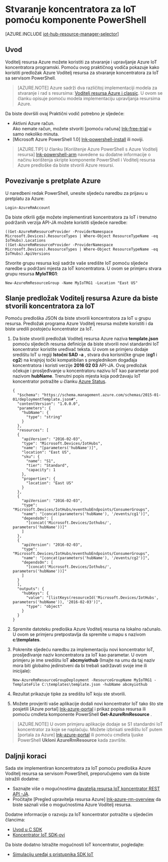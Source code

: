 <properties
    pageTitle="Stvorite pomoću predloška Azure Voditelj resursa i PowerShell koncentratora za IoT | Microsoft Azure"
    description="Slijedite ovaj Praktični vodič za početak rada s predlošcima Voditelj resursa Azure da biste stvorili koncentratora za IoT sa servisom PowerShell."
    services="iot-hub"
    documentationCenter=".net"
    authors="dominicbetts"
    manager="timlt"
    editor=""/>

<tags
     ms.service="iot-hub"
     ms.devlang="multiple"
     ms.topic="article"
     ms.tgt_pltfrm="na"
     ms.workload="na"
     ms.date="09/07/2016"
     ms.author="dobett"/>

# <a name="create-an-iot-hub-using-powershell"></a>Stvaranje koncentratora za IoT pomoću komponente PowerShell

[AZURE.INCLUDE [iot-hub-resource-manager-selector](../../includes/iot-hub-resource-manager-selector.md)]

## <a name="introduction"></a>Uvod

Voditelj resursa Azure možete koristiti za stvaranje i upravljanje Azure IoT koncentratora programski. Pomoću ovog praktičnog vodiča pokazuje kako koristiti predložak Azure Voditelj resursa za stvaranje koncentratora za IoT sa servisom PowerShell.

> [AZURE.NOTE] Azure sadrži dva različitoj implementaciji modela za stvaranje i rad s resursima: [Voditelj resursa Azure i classic](../resource-manager-deployment-model.md).  U ovom se članku opisuje pomoću modela implementaciju upravljanja resursima Azure.

Da biste dovršili ovaj Praktični vodič potrebno je sljedeće:

- Aktivni Azure račun. <br/>Ako nemate račun, možete stvoriti [pomoću računa] [ lnk-free-trial] u samo nekoliko minuta.
- [Microsoft Azure PowerShell 1.0] [ lnk-powershell-install] ili noviji.

> [AZURE.TIP] U članku [Korištenje Azure PowerShell s Azure Voditelj resursa] [ lnk-powershell-arm] navedene su dodatne informacije o načinu korištenja skripte komponente PowerShell i Voditelj resursa Azure predloške da biste stvorili Azure resursi. 

## <a name="connect-to-your-azure-subscription"></a>Povezivanje s pretplate Azure

U naredbeni redak PowerShell, unesite sljedeću naredbu za prijavu u pretplatu za Azure:

```
Login-AzureRmAccount
```

Da biste otkrili gdje možete implementirati koncentratora za IoT i trenutno podržanih verzija API-JA možete koristiti sljedeće naredbe:

```
((Get-AzureRmResourceProvider -ProviderNamespace Microsoft.Devices).ResourceTypes | Where-Object ResourceTypeName -eq IoTHubs).Locations
((Get-AzureRmResourceProvider -ProviderNamespace Microsoft.Devices).ResourceTypes | Where-Object ResourceTypeName -eq IoTHubs).ApiVersions
```

Stvorite grupu resursa koji sadrže vaše središte IoT pomoću sljedeće naredbe u podržani mjesta za IoT koncentratora. U ovom se primjeru stvara grupu resursa **MyIoTRG1**:

```
New-AzureRmResourceGroup -Name MyIoTRG1 -Location "East US"
```

## <a name="submit-an-azure-resource-manager-template-to-create-an-iot-hub"></a>Slanje predložak Voditelj resursa Azure da biste stvorili koncentratora za IoT

Pomoću predloška JSON da biste stvorili koncentratora za IoT u grupu resursa. Predložak programa Azure Voditelj resursa možete koristiti i da biste uredili postojeću koncentrator za IoT.

1. Da biste stvorili predložak Voditelj resursa Azure naziva **template.json** pomoću sljedećih resursa definicije da biste stvorili novi standardni IoT koncentrator koristite uređivač teksta. U ovom se primjeru dodaje središtu IoT u regiji **Istočni SAD -a** , stvara dva korisničke grupe (**cg1** i **cg2**) na krajnjoj točki kompatibilan s preglednikom događaja koncentratora i koristi verzije **2016 02 03** API-JA. Ovaj predložak očekuje i prosljeđivanje u koncentratoru nazivu IoT kao parametar pod nazivom **hubName**. Trenutni popis mjesta koja podržavaju IoT koncentrator potražite u članku [Azure Status][lnk-status].

    ```
    {
      "$schema": "https://schema.management.azure.com/schemas/2015-01-01/deploymentTemplate.json#",
      "contentVersion": "1.0.0.0",
      "parameters": {
        "hubName": {
          "type": "string"
        }
      },
      "resources": [
      {
        "apiVersion": "2016-02-03",
        "type": "Microsoft.Devices/IotHubs",
        "name": "[parameters('hubName')]",
        "location": "East US",
        "sku": {
          "name": "S1",
          "tier": "Standard",
          "capacity": 1
        },
        "properties": {
          "location": "East US"
        }
      },
      {
        "apiVersion": "2016-02-03",
        "type": "Microsoft.Devices/IotHubs/eventhubEndpoints/ConsumerGroups",
        "name": "[concat(parameters('hubName'), '/events/cg1')]",
        "dependsOn": [
          "[concat('Microsoft.Devices/Iothubs/', parameters('hubName'))]"
        ]
      },
      {
        "apiVersion": "2016-02-03",
        "type": "Microsoft.Devices/IotHubs/eventhubEndpoints/ConsumerGroups",
        "name": "[concat(parameters('hubName'), '/events/cg2')]",
        "dependsOn": [
          "[concat('Microsoft.Devices/Iothubs/', parameters('hubName'))]"
        ]
      }
      ],
      "outputs": {
        "hubKeys": {
          "value": "[listKeys(resourceId('Microsoft.Devices/IotHubs', parameters('hubName')), '2016-02-03')]",
          "type": "object"
        }
      }
    }
    ```

2. Spremite datoteku predloška Azure Voditelj resursa na lokalno računalo. U ovom se primjeru pretpostavlja da spremite u mapu s nazivom **c:\templates**.

3. Pokrenite sljedeću naredbu za implementaciju novi koncentrator IoT, prosljeđivanje naziv koncentratora za IoT kao parametar. U ovom primjeru je ime središtu IoT **abcmyiothub** (Imajte na umu da taj naziv mora biti globalno jedinstveni da bi trebali sadržavati svoje ime ili inicijale):

    ```
    New-AzureRmResourceGroupDeployment -ResourceGroupName MyIoTRG1 -TemplateFile C:\templates\template.json -hubName abcmyiothub
    ```

4. Rezultat prikazuje tipke za središtu IoT koju ste stvorili.

5. Možete provjeriti vaše aplikacije dodali novi koncentrator IoT tako što ste posjetili [Azure portal] [ lnk-azure-portal] i prikaz popisa resursa ili pomoću cmdleta komponente PowerShell **Get-AzureRmResource** .

> [AZURE.NOTE] U ovom primjeru aplikacije dodaje se S1 standardni IoT koncentrator za koje se naplaćuju. Možete izbrisati središtu IoT putem [portala za Azure] [ lnk-azure-portal] ili pomoću cmdleta ljuske PowerShell **Ukloni AzureRmResource** kada završite.

## <a name="next-steps"></a>Daljnji koraci

Sada ste implementiran koncentratora za IoT pomoću predloška Azure Voditelj resursa sa servisom PowerShell, preporučujemo vam da biste istražili dodatne:

- Saznajte više o mogućnostima [davatelja resursa IoT koncentrator REST API -JA][lnk-rest-api].
- Pročitajte [Pregled upravitelja resursa Azure] [ lnk-azure-rm-overview] da biste saznali više o mogućnostima Azure Voditelj resursa.

Dodatne informacije o razvoju za IoT koncentrator potražite u sljedećim člancima:

- [Uvod u C SDK][lnk-c-sdk]
- [Koncentrator IoT SDK-ovi][lnk-sdks]

Da biste dodatno Istražite mogućnosti IoT koncentrator, pogledajte:

- [Simulaciju uređaj s pristupnika SDK IoT][lnk-gateway]

<!-- Links -->
[lnk-free-trial]: https://azure.microsoft.com/pricing/free-trial/
[lnk-azure-portal]: https://portal.azure.com/
[lnk-status]: https://azure.microsoft.com/status/
[lnk-powershell-install]: ../powershell-install-configure.md
[lnk-rest-api]: https://msdn.microsoft.com/library/mt589014.aspx
[lnk-azure-rm-overview]: ../azure-resource-manager/resource-group-overview.md
[lnk-powershell-arm]: ../powershell-azure-resource-manager.md

[lnk-c-sdk]: iot-hub-device-sdk-c-intro.md
[lnk-sdks]: iot-hub-devguide-sdks.md

[lnk-gateway]: iot-hub-linux-gateway-sdk-simulated-device.md
